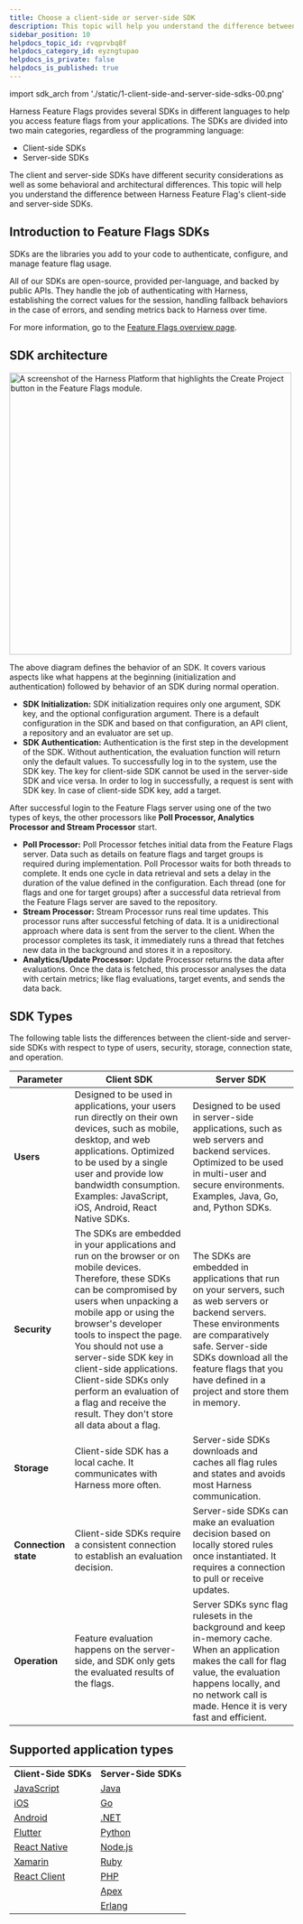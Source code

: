 ```yaml
---
title: Choose a client-side or server-side SDK
description: This topic will help you understand the difference between Harness Feature Flag's client-side and server-side SDKs.
sidebar_position: 10
helpdocs_topic_id: rvqprvbq8f
helpdocs_category_id: eyzngtupao
helpdocs_is_private: false
helpdocs_is_published: true
---
```


import sdk_arch from './static/1-client-side-and-server-side-sdks-00.png'


Harness Feature Flags provides several SDKs in different languages to help you access feature flags from your applications. The SDKs are divided into two main categories, regardless of the programming language:

* Client-side SDKs
* Server-side SDKs

The client and server-side SDKs have different security considerations as well as some behavioral and architectural differences. This topic will help you understand the difference between Harness Feature Flag's client-side and server-side SDKs.

## Introduction to Feature Flags SDKs

SDKs are the libraries you add to your code to authenticate, configure, and manage feature flag usage.

All of our SDKs are open-source, provided per-language, and backed by public APIs. They handle the job of authenticating with Harness, establishing the correct values for the session, handling fallback behaviors in the case of errors, and sending metrics back to Harness over time.

For more information, go to the [Feature Flags overview page](https://developer.harness.io/docs/feature-flags/get-started/overview).

## SDK architecture


<img src={sdk_arch} alt="A screenshot of the Harness Platform that highlights the Create Project button in the Feature Flags module." height="500" width="500" />

The above diagram defines the behavior of an SDK. It covers various aspects like what happens at the beginning (initialization and authentication) followed by behavior of an SDK during normal operation.

* **SDK Initialization:** SDK initialization requires only one argument, SDK key, and the optional configuration argument. There is a default configuration in the SDK and based on that configuration, an API client, a repository and an evaluator are set up.
* **SDK Authentication:** Authentication is the first step in the development of the SDK. Without authentication, the evaluation function will return only the default values. To successfully log in to the system, use the SDK key. The key for client-side SDK cannot be used in the server-side SDK and vice versa. In order to log in successfully, a request is sent with SDK key. In case of client-side SDK key, add a target.

After successful login to the Feature Flags server using one of the two types of keys, the other processors like **Poll Processor, Analytics Processor and Stream Processor** start.

* **Poll Processor:** Poll Processor fetches initial data from the Feature Flags server. Data such as details on feature flags and target groups is required during implementation. Poll Processor waits for both threads to complete. It ends one cycle in data retrieval and sets a delay in the duration of the value defined in the configuration. Each thread (one for flags and one for target groups) after a successful data retrieval from the Feature Flags server are saved to the repository.
* **Stream Processor:** Stream Processor runs real time updates. This processor runs after successful fetching of data. It is a unidirectional approach where data is sent from the server to the client. When the processor completes its task, it immediately runs a thread that fetches new data in the background and stores it in a repository.
* **Analytics/Update Processor:** Update Processor returns the data after evaluations. Once the data is fetched, this processor analyses the data with certain metrics; like flag evaluations, target events, and sends the data back.

## SDK Types

The following table lists the differences between the client-side and server-side SDKs with respect to type of users, security, storage, connection state, and operation.

| **Parameter** | **Client SDK** | **Server SDK** |
| --- | --- | --- |
| **Users** | Designed to be used in applications, your users run directly on their own devices, such as mobile, desktop, and web applications. Optimized to be used by a single user and provide low bandwidth consumption. Examples: JavaScript, iOS, Android, React Native SDKs.  | Designed to be used in server-side applications, such as web servers and backend services. Optimized to be used in multi-user and secure environments. Examples, Java, Go, and, Python SDKs. |
| **Security** | The SDKs are embedded in your applications and run on the browser or on mobile devices. Therefore, these SDKs can be compromised by users when unpacking a mobile app or using the browser's developer tools to inspect the page. You should not use a server-side SDK key in client-side applications. Client-side SDKs only perform an evaluation of a flag and receive the result. They don't store all data about a flag. | The SDKs are embedded in applications that run on your servers, such as web servers or backend servers. These environments are comparatively safe. Server-side SDKs download all the feature flags that you have defined in a project and store them in memory. |
| **Storage** | Client-side SDK has a local cache. It communicates with Harness more often. | Server-side SDKs downloads and caches all flag rules and states and avoids most Harness communication. |
| **Connection state** | Client-side SDKs require a consistent connection to establish an evaluation decision. | Server-side SDKs can make an evaluation decision based on locally stored rules once instantiated. It requires a connection to pull or receive updates. |
| **Operation** | Feature evaluation happens on the server-side, and SDK only gets the evaluated results of the flags. | Server SDKs sync flag rulesets in the background and keep in-memory cache. When an application makes the call for flag value, the evaluation happens locally, and no network call is made. Hence it is very fast and efficient. |

## Supported application types



|  |  |
| --- | --- |
| **Client-Side SDKs** | **Server-Side SDKs** |
| [JavaScript](../client-sdks/java-script-sdk-references.md) | [Java](../server-sdks/integrate-feature-flag-with-java-sdk.md) |
| [iOS](../client-sdks/ios-sdk-reference.md) | [Go](../server-sdks/feature-flag-sdks-go-application.md) |
| [Android](../client-sdks/android-sdk-reference.md) | [.NET](../server-sdks/net-sdk-reference.md) |
| [Flutter](../client-sdks/flutter-sdk-reference.md) | [Python](../server-sdks/python-sdk-reference.md) |
| [React Native](../client-sdks/react-native-sdk-reference.md) | [Node.js](../server-sdks/node-js-sdk-reference.md) |
| [Xamarin](../client-sdks/xamarin-sdk-reference.md) | [Ruby](../server-sdks/ruby-sdk-reference.md) |
| [React Client](../client-sdks/react-client.md) | [PHP](../server-sdks/php-sdk-reference.md) |
|  | [Apex](../server-sdks/apex-sdk-reference.md)  |
|  | [Erlang](/docs/feature-flags/ff-sdks/server-sdks/erlang-sdk-reference)  |


